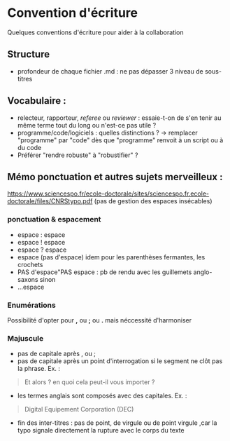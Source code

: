 # Convention d'écriture
Quelques conventions d'écriture pour aider à la collaboration

## Structure

 - profondeur de chaque fichier .md : ne pas dépasser 3 niveau de sous-titres

## Vocabulaire :

 - relecteur, rapporteur, *referee* ou *reviewer* : essaie-t-on de s'en tenir au même terme tout du long ou n'est-ce pas utile ?
 - programme/code/logiciels : quelles distinctions ? -> remplacer "programme" par "code" dès que "programme" renvoit à un script ou à du code
 - Préférer "rendre robuste" à "robustifier" ?

## Mémo ponctuation et autres sujets merveilleux :

https://www.sciencespo.fr/ecole-doctorale/sites/sciencespo.fr.ecole-doctorale/files/CNRStypo.pdf 
(pas de gestion des espaces insécables)

### ponctuation & espacement

 - espace : espace
 - espace ! espace
 - espace ? espace
 - espace (pas d'espace) idem pour les parenthèses fermantes, les crochets
 - PAS d'espace"PAS espace : pb de rendu avec les guillemets anglo-saxons sinon
 - ...espace


### Enumérations
Possibilité d'opter pour **,** ou **;** ou **.** mais néccessité d'harmoniser

### Majuscule
 
 - pas de capitale après , ou ; 
 - pas de capitale après un point d'interrogation si le segment ne clôt pas la phrase. Ex. : 
 
 >Et alors ? en quoi cela peut-il vous importer ?

 - les termes anglais sont composés avec des capitales. Ex. :
 
 > Digital Equipement Corporation (DEC)

 - fin des inter-titres : pas de point, de virgule ou de point virgule ,car la typo signale directement la rupture avec le corps du texte




